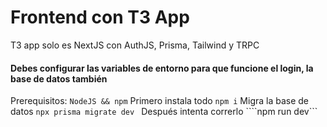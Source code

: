 # Frontend con T3 App

T3 app solo es NextJS con AuthJS, Prisma, Tailwind y TRPC

#### Debes configurar las variables de entorno para que funcione el login, la base de datos también
Prerequisitos:
```NodeJS && npm```
Primero instala todo
```npm i```
Migra la base de datos
```npx prisma migrate dev ```
Después intenta correrlo
````npm run dev```